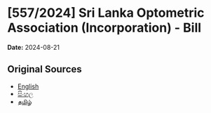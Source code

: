 # [557/2024] Sri Lanka Optometric Association (Incorporation) - Bill

**Date:** 2024-08-21

## Original Sources

- [English](https://documents.gov.lk/view/bills/2024/8/557-2024_E.pdf)
- [සිංහල](https://documents.gov.lk/view/bills/2024/8/557-2024_S.pdf)
- [தமிழ்](https://documents.gov.lk/view/bills/2024/8/557-2024_T.pdf)
